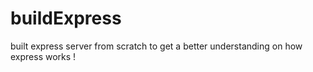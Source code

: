 # buildExpress
built express server from scratch to get a better understanding on how express works ! 
